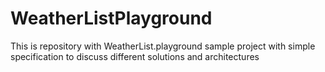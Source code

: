 # WeatherListPlayground
This is repository with WeatherList.playground sample project with simple specification to discuss different solutions and architectures 

